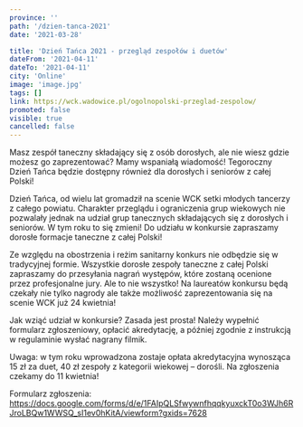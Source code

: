 ```yaml
---
province: ''
path: '/dzien-tanca-2021'
date: '2021-03-28'

title: 'Dzień Tańca 2021 - przegląd zespołów i duetów'
dateFrom: '2021-04-11'
dateTo: '2021-04-11'
city: 'Online'
image: 'image.jpg'
tags: []
link: https://wck.wadowice.pl/ogolnopolski-przeglad-zespolow/
promoted: false
visible: true
cancelled: false
---
```

Masz zespół taneczny składający się z osób dorosłych, ale nie wiesz gdzie możesz go zaprezentować? Mamy wspaniałą wiadomość! Tegoroczny Dzień Tańca będzie dostępny również dla dorosłych i seniorów z całej Polski!

Dzień Tańca, od wielu lat gromadził na scenie WCK setki młodych tancerzy z całego powiatu. Charakter przeglądu i ograniczenia grup wiekowych nie pozwalały jednak na udział grup tanecznych składających się z dorosłych i seniorów. W tym roku to się zmieni! Do udziału w konkursie zapraszamy dorosłe formacje taneczne z całej Polski!

Ze względu na obostrzenia i reżim sanitarny konkurs nie odbędzie się w tradycyjnej formie. Wszystkie dorosłe zespoły taneczne z całej Polski zapraszamy do przesyłania nagrań występów, które zostaną ocenione przez profesjonalne jury. Ale to nie wszystko! Na laureatów konkursu będą czekały nie tylko nagrody ale także możliwość zaprezentowania się na scenie WCK już 24 kwietnia!

Jak wziąć udział w konkursie? Zasada jest prosta! Należy wypełnić formularz zgłoszeniowy, opłacić akredytację, a później zgodnie z instrukcją w regulaminie wysłać nagrany filmik.

Uwaga: w tym roku wprowadzona zostaje opłata akredytacyjna wynosząca 15 zł za duet, 40 zł zespoły z kategorii wiekowej – dorośli. Na zgłoszenia czekamy do 11 kwietnia!

Formularz zgłoszenia: https://docs.google.com/forms/d/e/1FAIpQLSfwywnfhqqkyuxckT0o3WJh6RJroLBQw1WWSQ_sI1ev0hKitA/viewform?gxids=7628
